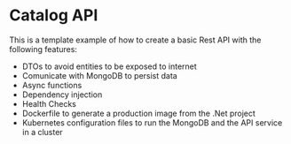 # Catalog API

This is a template example of how to create a basic Rest API with the following features:

* DTOs to avoid entities to be exposed to internet
* Comunicate with MongoDB to persist data
* Async functions
* Dependency injection
* Health Checks
* Dockerfile to generate a production image from the .Net project
* Kubernetes configuration files to run the MongoDB and the API service in a cluster